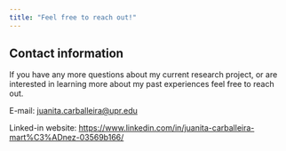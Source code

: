 ```yaml
---
title: "Feel free to reach out!"
---
```


## Contact information

If you have any more questions about my current research project, or are interested in learning more about my past experiences feel free to reach out.

E-mail:
juanita.carballeira@upr.edu

Linked-in website:
https://www.linkedin.com/in/juanita-carballeira-mart%C3%ADnez-03569b166/

